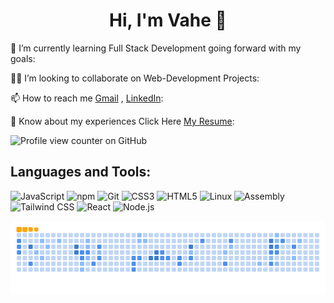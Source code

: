 <h1 align="center" margin-top="10px">Hi, I'm Vahe 👋</h1>

🌱 I’m currently learning Full Stack Development going forward with my goals:

👨‍💻 I’m looking to collaborate on Web-Development Projects:

📫 How to reach me [Gmail](https://mail.google.com/mail/u/0/#inbox) ,  [LinkedIn](https://www.linkedin.com/in/vahe-ohanyan-352165328/):

📄 Know about my experiences Click Here [My Resume](https://github.com/OV111/cvv/raw/main/Vahe%20Ohanyan_CV.pdf): 

![Profile view counter on GitHub](https://komarev.com/ghpvc/?username=OV111)

## Languages and Tools:
![JavaScript](https://img.shields.io/badge/JavaScript-323330?style=for-the-badge&logo=javascript&logoColor=F7DF1E)
![npm](https://img.shields.io/badge/npm-CB3837?style=for-the-badge&logo=npm&logoColor=white)
![Git](https://img.shields.io/badge/Git-F05032?style=for-the-badge&logo=git&logoColor=white)
![CSS3](https://img.shields.io/badge/CSS3-1572B6?style=for-the-badge&logo=css3&logoColor=white)
![HTML5](https://img.shields.io/badge/HTML5-E34F26?style=for-the-badge&logo=html5&logoColor=white)
![Linux](https://img.shields.io/badge/Linux-FCC624?style=for-the-badge&logo=linux&logoColor=black)
![Assembly](https://img.shields.io/badge/Assembly-000000?style=for-the-badge&logo=assemblyscript&logoColor=white)
![Tailwind CSS](https://img.shields.io/badge/Tailwind%20CSS-38B2AC?style=for-the-badge&logo=tailwind-css&logoColor=white)
![React](https://img.shields.io/badge/React-20232A?style=for-the-badge&logo=react&logoColor=61DAFB)
![Node.js](https://img.shields.io/badge/Node.js-339933?style=for-the-badge&logo=nodedotjs&logoColor=white)


<!--![C](https://img.shields.io/badge/C-00599C?style=for-the-badge&logo=c&logoColor=white) -->
<div style="text-align: center;">
  <picture>
    <source media="(prefers-color-scheme: dark)" srcset="https://github.com/otaviossousa/otaviossousa/blob/output/github-snake-dark.svg" />
    <source media="(prefers-color-scheme: light)" srcset="https://github.com/otaviossousa/otaviossousa/blob/output/github-snake.svg" />
    <img alt="github-snake" src="https://github.com/otaviossousa/otaviossousa/blob/output/ocean.gif" />
  </picture>
</div>




<!--<div style="text-align: center;">
  <div style="display: inline-block; height: 100%;">
    <picture>
      <source media="(prefers-color-scheme: dark)" srcset="https://github-readme-stats.vercel.app/api/top-langs?username=OV111&show_icons=true&theme=dracula&locale=en&layout=compact" />
      <source media="(prefers-color-scheme: light)" srcset="https://github-readme-stats.vercel.app/api/top-langs?username=OV111&show_icons=true&locale=en&layout=compact" />
      <img align="left" src="https://github-readme-stats.vercel.app/api/top-langs?username=otaviossousa&show_icons=true&theme=dracula&locale=en&layout=compact" alt="otavio-sousa" style="height: 200px;" />
    </picture>
  </div>

<!--
**OV111/OV111** is a ✨ _special_ ✨ repository because its `README.md` (this file) appears on your GitHub profile.
Here are some ideas to get you started:

- 🔭 I’m currently working on ...
- 🌱 I’m currently learning ...
- 👯 I’m looking to collaborate on ...
- 🤔 I’m looking for help with ...
- 💬 Ask me about ...
- 📫 How to reach me: ...
- 😄 Pronouns: ...
- ⚡ Fun fact: ...
-->
